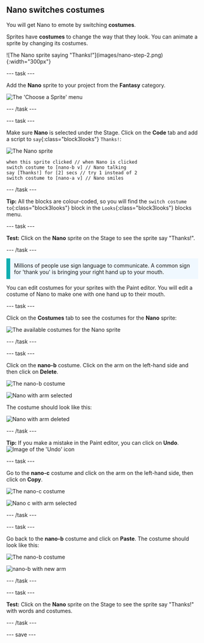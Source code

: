 ## Nano switches costumes

You will get Nano to emote by switching **costumes**.

Sprites have **costumes** to change the way that they look. You can animate a sprite by changing its costumes.

<div style="display: flex; flex-wrap: wrap">
<div style="flex-basis: 200px; flex-grow: 1; margin-right: 15px;">
![The Nano sprite saying "Thanks!"](images/nano-step-2.png){:width="300px"}
</div>
</div>

--- task ---

Add the **Nano** sprite to your project from the **Fantasy** category.

![The 'Choose a Sprite' menu](images/choose-sprite-menu.png)

--- /task ---

--- task ---

Make sure **Nano** is selected under the Stage. Click on the **Code** tab and add a script to `say`{:class="block3looks"} `Thanks!`:

![The Nano sprite](images/nano-sprite.png)

```blocks3
when this sprite clicked // when Nano is clicked
switch costume to [nano-b v] // Nano talking
say [Thanks!] for [2] secs // try 1 instead of 2
switch costume to [nano-a v] // Nano smiles
```
--- /task ---

**Tip:** All the blocks are colour-coded, so you will find the `switch costume to`{:class="block3looks"} block in the `Looks`{:class="block3looks"} blocks menu.

--- task ---

**Test:** Click on the **Nano** sprite on the Stage to see the sprite say "Thanks!".

--- /task ---

<p style="border-left: solid; border-width:10px; border-color: #0faeb0; background-color: aliceblue; padding: 10px;">Millions of people use sign language to communicate. A common sign for 'thank you' is bringing your right hand up to your mouth. 
</p>

You can edit costumes for your sprites with the Paint editor. You will edit a costume of Nano to make one with one hand up to their mouth. 

--- task ---

Click on the **Costumes** tab to see the costumes for the **Nano** sprite:

![The available costumes for the Nano sprite](images/nano-costumes.png)

--- /task ---

--- task ---

Click on the **nano-b** costume. Click on the arm on the left-hand side and then click on **Delete**.

![The nano-b costume](images/nano-b.png)

![Nano with arm selected](images/nano-arm-selected.png)

The costume should look like this:

![Nano with arm deleted](images/nano-arm-deleted.png)

--- /task ---

**Tip:** If you make a mistake in the Paint editor, you can click on **Undo**.
![Image of the 'Undo' icon](images/nano-undo.png)

--- task ---

Go to the **nano-c** costume and click on the arm on the left-hand side, then click on **Copy**.

![The nano-c costume](images/nano-c.png)

![Nano c with arm selected](images/nano-c-arm-selected.png)

--- /task ---

--- task ---

Go back to the **nano-b** costume and click on **Paste**. The costume should look like this:

![The nano-b costume](images/nano-b.png)

![nano-b with new arm](images/nano-b-new-arm.png)

--- /task ---

--- task ---

**Test:** Click on the **Nano** sprite on the Stage to see the sprite say "Thanks!" with words and costumes.

--- /task ---

--- save ---
